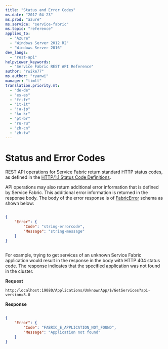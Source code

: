 ```yaml
---
title: "Status and Error Codes"
ms.date: "2017-04-23"
ms.prod: "azure"
ms.service: "service-fabric"
ms.topic: "reference"
applies_to: 
  - "Azure"
  - "Windows Server 2012 R2"
  - "Windows Server 2016"
dev_langs: 
  - "rest-api"
helpviewer_keywords: 
  - "Service Fabric REST API Reference"
author: "rwike77"
ms.author: "ryanwi"
manager: "timlt"
translation.priority.mt: 
  - "de-de"
  - "es-es"
  - "fr-fr"
  - "it-it"
  - "ja-jp"
  - "ko-kr"
  - "pt-br"
  - "ru-ru"
  - "zh-cn"
  - "zh-tw"
---
```


# Status and Error Codes
REST API operations for Service Fabric return standard HTTP status codes, as defined in the [HTTP/1.1 Status Code Definitions](http://www.w3.org/Protocols/rfc2616/rfc2616-sec10.html).  
  
API operations may also return additional error information that is defined by Service Fabric. This additional error information is returned in the response body. The body of the error response is of [FabricError](model-FabricError.md) schema as shown below:
  
```json

{
    "Error": {
        "Code": "string-errorcode",
        "Message": "string-message"
    }
}
  
```  


For example, trying to get services of an unknown Service Fabric application would result in the response in the body with HTTP 404 status code. The response indicates that the specified application was not found in the cluster.

**Request**

```
http:/localhost:19080/Applications/UnknownApp/$/GetServices?api-version=3.0

```

**Response**

```json

{
    "Error": {
        "Code": "FABRIC_E_APPLICATION_NOT_FOUND",
        "Message": "Application not found"
    }
}

```

